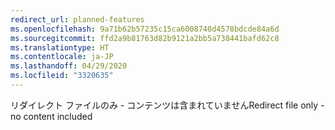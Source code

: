 ```yaml
---
redirect_url: planned-features
ms.openlocfilehash: 9a71b62b57235c15ca6008740d4578bdcde84a6d
ms.sourcegitcommit: ffd2a9b81763d82b9121a2bb5a738441bafd62c8
ms.translationtype: HT
ms.contentlocale: ja-JP
ms.lasthandoff: 04/29/2020
ms.locfileid: "3320635"
---
```

<span data-ttu-id="812b8-101">リダイレクト ファイルのみ - コンテンツは含まれていません</span><span class="sxs-lookup"><span data-stu-id="812b8-101">Redirect file only - no content included</span></span>